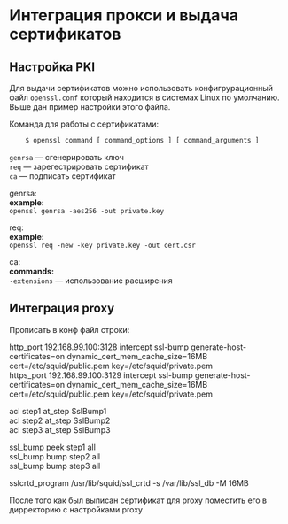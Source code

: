 # Интеграция прокси и выдача сертификатов

## Настройка PKI

Для выдачи сертификатов можно использовать конфигрурационный файл `openssl.conf` который находится в системах Linux по умолчанию. Выше дан пример настройки этого файла.

Команда для работы с сертификатами:    
```bash
	$ openssl command [ command_options ] [ command_arguments ]
````

`genrsa` — сгенерировать ключ    
`req` — зарегестрировать сертификат    
`ca` — подписать сертификат    

genrsa:    
	**example:**    
		`openssl genrsa -aes256 -out private.key`    
    
req:    
	**example:**    
		`openssl req -new -key private.key -out cert.csr`    
    
ca:    
	**commands:**    
		`-extensions` — использование расширения    
    
## Интеграция proxy
    
Прописать в конф файл строки:    
    
http_port 192.168.99.100:3128 intercept ssl-bump generate-host-certificates=on dynamic_cert_mem_cache_size=16MB  cert=/etc/squid/public.pem key=/etc/squid/private.pem    
https_port 192.168.99.100:3129 intercept ssl-bump generate-host-certificates=on dynamic_cert_mem_cache_size=16MB  cert=/etc/squid/public.pem key=/etc/squid/private.pem    
    
acl step1 at_step SslBump1    
acl step2 at_step SslBump2    
acl step3 at_step SslBump3    
    
ssl_bump peek step1 all    
ssl_bump bump step2 all    
ssl_bump bump step3 all    
    
sslcrtd_program /usr/lib/squid/ssl_crtd -s /var/lib/ssl_db -M 16MB    
    
    
После того как был выписан сертификат для proxy поместить его в дирректорию с настройками proxy    